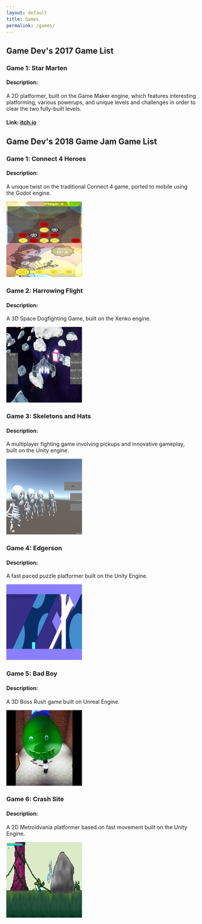 ```yaml
---
layout: default
title: Games
permalink: /games/
---
```


<script src = "/js/imghover.js"></script>


## Game Dev's 2017 Game List

### Game 1: Star Marten

#### Description: 

A 2D platformer, built on the Game Maker engine, which features interesting platforming, various powerups, and unique levels and challenges in order to clear the two fully-built levels.

#### Link: [itch.io](https://mnchino.itch.io/star-marten)


## Game Dev's 2018 Game Jam Game List

### Game 1: Connect 4 Heroes

#### Description:

A unique twist on the traditional Connect 4 game, ported to mobile using the Godot engine.


<img title = "Click to Enlarge" src = "/gdcimgs/Connect4Heroes.png" onClick = "toggleImgSize('c4h')" data-setting='min' style = "width: 200px; height: 200px;" id = "c4h">

### Game 2: Harrowing Flight

#### Description:

A 3D Space Dogfighting Game, built on the Xenko engine.


<img title = "Click to Enlarge" src = "/gdcimgs/HarrowingFlight.png" onClick = "toggleImgSize('hf')" style = "width: 200px; height: 200px;" id = "hf">

### Game 3: Skeletons and Hats

#### Description: 

A multiplayer fighting game involving pickups and innovative gameplay, built on the Unity engine.


<img title = "Click to Enlarge" src = "/gdcimgs/SkeletonsAndHats.png" onClick = "toggleImgSize('skh')" style = "width: 200px; height: 200px;" id = "skh">


### Game 4: Edgerson

#### Description: 

A fast paced puzzle platformer built on the Unity Engine.


<img title = "Click to Enlarge" src = "/gdcimgs/Edgerson.png" onClick = "toggleImgSize('edg')" style = "width: 200px; height: 200px;" id = "edg">


### Game 5: Bad Boy

#### Description: 

A 3D Boss Rush game built on Unreal Engine. 


<img title = "Click to Enlarge" src = "/gdcimgs/BadBoySlime.jpg" onClick = "toggleImgSize('BB')" style = "width: 200px; height: 200px;" id = "BB">


### Game 6: Crash Site

#### Description: 

A 2D Metroidvania platformer based on fast movement built on the Unity Engine. 


<img title = "Click to Enlarge" src = "/gdcimgs/CrashSite.png" onClick = "toggleImgSize('CS')" style = "width: 200px; height: 200px;" id = "CS">
